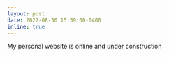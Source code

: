 ```yaml
---
layout: post
date: 2022-08-30 15:59:00-0400
inline: true
---
```

My personal website is online and under construction
